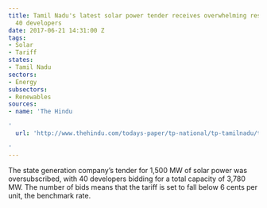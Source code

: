 ```yaml
---
title: Tamil Nadu's latest solar power tender receives overwhelming response from
  40 developers
date: 2017-06-21 14:31:00 Z
tags:
- Solar
- Tariff
states:
- Tamil Nadu
sectors:
- Energy
subsectors:
- Renewables
sources:
- name: 'The Hindu

'
  url: 'http://www.thehindu.com/todays-paper/tp-national/tp-tamilnadu/tangedcos-solar-auction-gets-a-good-response/article19078906.ece

'
---
```


The state generation company’s tender for 1,500 MW of solar power was oversubscribed, with 40 developers bidding for a total capacity of 3,780 MW. The number of bids means that the tariff is set to fall below 6 cents per unit, the benchmark rate.
